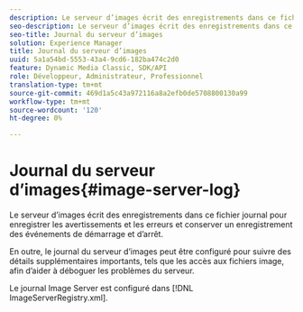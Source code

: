 ```yaml
---
description: Le serveur d’images écrit des enregistrements dans ce fichier journal pour enregistrer les avertissements et les erreurs et conserver un enregistrement des événements de démarrage et d’arrêt.
seo-description: Le serveur d’images écrit des enregistrements dans ce fichier journal pour enregistrer les avertissements et les erreurs et conserver un enregistrement des événements de démarrage et d’arrêt.
seo-title: Journal du serveur d’images
solution: Experience Manager
title: Journal du serveur d’images
uuid: 5a1a54bd-5553-43a4-9cd6-182ba474c2d0
feature: Dynamic Media Classic, SDK/API
role: Développeur, Administrateur, Professionnel
translation-type: tm+mt
source-git-commit: 469d1a5c43a972116a8a2efb0de5708800130a99
workflow-type: tm+mt
source-wordcount: '120'
ht-degree: 0%

---
```



# Journal du serveur d’images{#image-server-log}

Le serveur d’images écrit des enregistrements dans ce fichier journal pour enregistrer les avertissements et les erreurs et conserver un enregistrement des événements de démarrage et d’arrêt.

En outre, le journal du serveur d’images peut être configuré pour suivre des détails supplémentaires importants, tels que les accès aux fichiers image, afin d’aider à déboguer les problèmes du serveur.

Le journal Image Server est configuré dans [!DNL ImageServerRegistry.xml].
